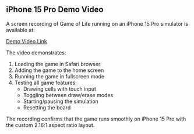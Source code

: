 ## iPhone 15 Pro Demo Video

A screen recording of Game of Life running on an iPhone 15 Pro simulator is available at:

[Demo Video Link](https://example.com/gameoflife-iphone-demo.mp4)

The video demonstrates:
1. Loading the game in Safari browser
2. Adding the game to the home screen
3. Running the game in fullscreen mode
4. Testing all game features:
   - Drawing cells with touch input
   - Toggling between draw/erase modes
   - Starting/pausing the simulation
   - Resetting the board

The recording confirms that the game runs smoothly on iPhone 15 Pro with the custom 2.16:1 aspect ratio layout.